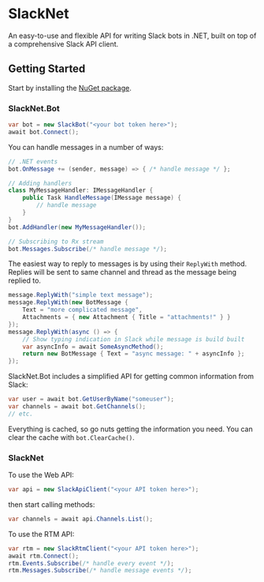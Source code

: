 # SlackNet
An easy-to-use and flexible API for writing Slack bots in .NET, built on top of a comprehensive Slack API client.

## Getting Started
Start by installing the [NuGet package](https://www.nuget.org/packages/SlackNet/).

### SlackNet.Bot
```c#
var bot = new SlackBot("<your bot token here>");
await bot.Connect();
```
You can handle messages in a number of ways:
```c#
// .NET events
bot.OnMessage += (sender, message) => { /* handle message */ };

// Adding handlers
class MyMessageHandler: IMessageHandler { 
    public Task HandleMessage(IMessage message) {
        // handle message
    }
}
bot.AddHandler(new MyMessageHandler());

// Subscribing to Rx stream
bot.Messages.Subscribe(/* handle message */);
```
The easiest way to reply to messages is by using their `ReplyWith` method. Replies will be sent to same channel and thread as the message being replied to.
```c#
message.ReplyWith("simple text message");
message.ReplyWith(new BotMessage {
    Text = "more complicated message",
    Attachments = { new Attachment { Title = "attachments!" } }
});
message.ReplyWith(async () => {
    // Show typing indication in Slack while message is build built
    var asyncInfo = await SomeAsyncMethod();
    return new BotMessage { Text = "async message: " + asyncInfo };
});
```
SlackNet.Bot includes a simplified API for getting common information from Slack:
```c#
var user = await bot.GetUserByName("someuser");
var channels = await bot.GetChannels();
// etc.
```
Everything is cached, so go nuts getting the information you need. You can clear the cache with `bot.ClearCache()`.

### SlackNet
To use the Web API:
```c#
var api = new SlackApiClient("<your API token here>");
```
then start calling methods:
```c#
var channels = await api.Channels.List();
```

To use the RTM API:
```c#
var rtm = new SlackRtmClient("<your API token here>");
await rtm.Connect();
rtm.Events.Subscribe(/* handle every event */);
rtm.Messages.Subscribe(/* handle message events */);
```
